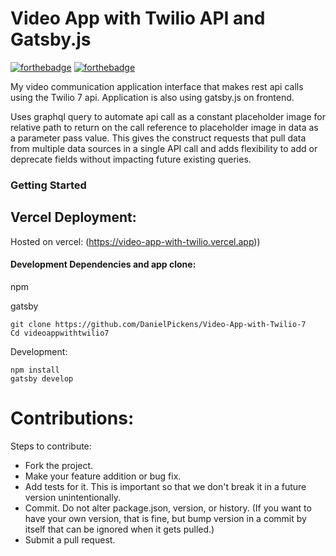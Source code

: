 # Video App with Twilio API and Gatsby.js
[![forthebadge](https://forthebadge.com/images/badges/made-with-javascript.svg)](https://forthebadge.com)
[![forthebadge](https://forthebadge.com/images/badges/built-with-love.svg)](https://forthebadge.com)





My video communication application interface that makes rest api calls using the Twilio 7 api. Application is also using gatsby.js on frontend. 

Uses graphql query to automate api call as a constant placeholder image for relative path to return on the call reference to placeholder image in data as a parameter pass value. This gives the construct requests that pull data from multiple data sources in a single API call and adds flexibility to add or deprecate fields without impacting future existing queries.


### Getting Started




## Vercel Deployment:
Hosted on vercel: (https://video-app-with-twilio.vercel.app))

#### Development Dependencies and app clone:
npm

gatsby
```
git clone https://github.com/DanielPickens/Video-App-with-Twilio-7
Cd videoappwithtwilio7

```

Development:
```
npm install
gatsby develop
```

# Contributions:
 Steps to contribute:
- Fork the project.
- Make your feature addition or bug fix.
- Add tests for it. This is important so that we don't break it in a future version unintentionally.
- Commit. Do not alter package.json, version, or history. (If you want to have your own version, that is fine, but bump version in a commit by itself that can be ignored when it gets pulled.)
- Submit a pull request. 

